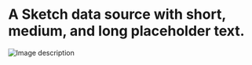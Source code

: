 # A Sketch data source with short, medium, and long placeholder text.

![Image description](https://github.com/round/Sketch-Data-Lipsum/blob/master/demo.gif?raw=true)
